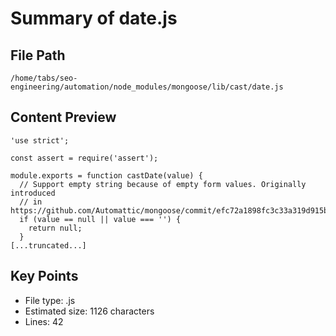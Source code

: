 # Summary of date.js
  
## File Path
`/home/tabs/seo-engineering/automation/node_modules/mongoose/lib/cast/date.js`

## Content Preview
```
'use strict';

const assert = require('assert');

module.exports = function castDate(value) {
  // Support empty string because of empty form values. Originally introduced
  // in https://github.com/Automattic/mongoose/commit/efc72a1898fc3c33a319d915b8c5463a22938dfe
  if (value == null || value === '') {
    return null;
  }
[...truncated...]
```

## Key Points
- File type: .js
- Estimated size: 1126 characters
- Lines: 42
